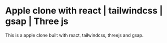 # Apple clone with react | tailwindcss | gsap | Three js

This is a apple clone built with react, tailwindcss, threejs and gsap.

